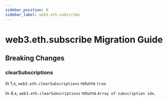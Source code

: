 ```yaml
---
sidebar_position: 8
sidebar_label: web3.eth.subscribe
---
```


# web3.eth.subscribe Migration Guide

## Breaking Changes

### clearSubscriptions

In 1.x, `web3.eth.clearSubscriptions` returns `true`.

In 4.x, `web3.eth.clearSubscriptions` returns `Array of subscription ids`.
